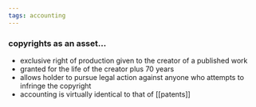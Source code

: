 ```yaml
---
tags: accounting
---
```


### copyrights as an asset...
- exclusive right of production given to the creator of a published work
- granted for the life of the creator plus 70 years
- allows holder to pursue legal action against anyone who attempts to infringe the copyright
- accounting is virtually identical to that of [[patents]]
